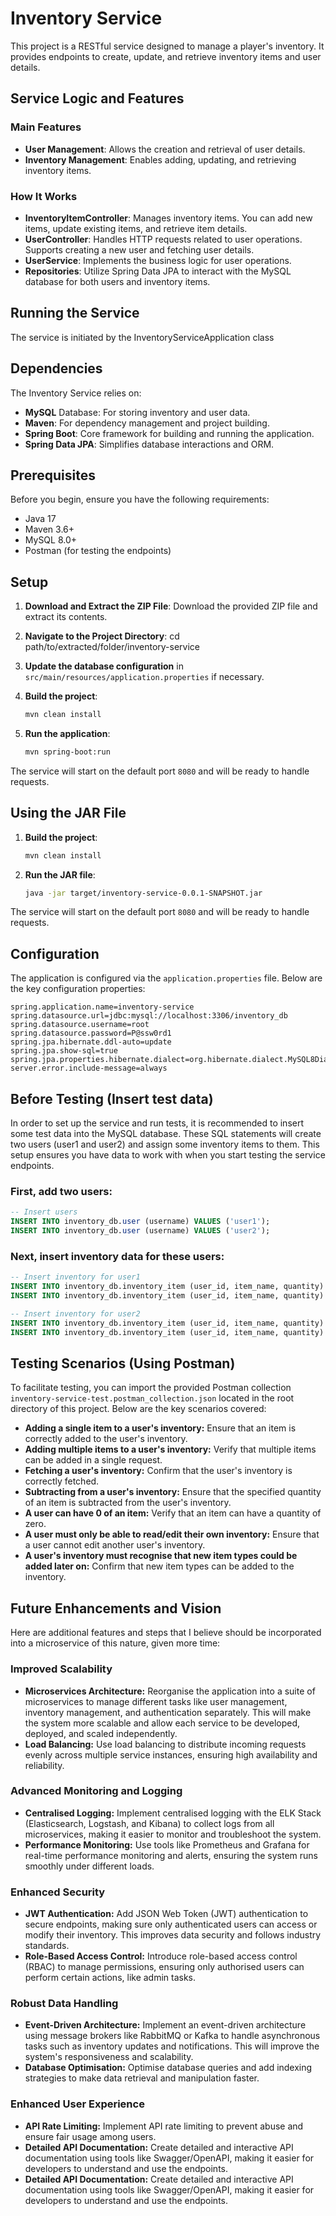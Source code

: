 # Inventory Service
This project is a RESTful service designed to manage a player's inventory. It provides endpoints to create, update, and retrieve inventory items and user details.

## Service Logic and Features
### Main Features
- **User Management**: Allows the creation and retrieval of user details.
- **Inventory Management**: Enables adding, updating, and retrieving inventory items.

### How It Works
- **InventoryItemController**: Manages inventory items. You can add new items, update existing items, and retrieve item details.
- **UserController**: Handles HTTP requests related to user operations. Supports creating a new user and fetching user details.
- **UserService**: Implements the business logic for user operations.
- **Repositories**: Utilize Spring Data JPA to interact with the MySQL database for both users and inventory items.

## Running the Service
The service is initiated by the InventoryServiceApplication class

## Dependencies
The Inventory Service relies on:
- **MySQL** Database: For storing inventory and user data.
- **Maven**: For dependency management and project building.
- **Spring Boot**: Core framework for building and running the application.
- **Spring Data JPA**: Simplifies database interactions and ORM.

## Prerequisites
Before you begin, ensure you have the following requirements:
- Java 17
- Maven 3.6+
- MySQL 8.0+
- Postman (for testing the endpoints)

## Setup
1. **Download and Extract the ZIP File**:
Download the provided ZIP file and extract its contents.

2. **Navigate to the Project Directory**:
cd path/to/extracted/folder/inventory-service

3. **Update the database configuration** in `src/main/resources/application.properties` if necessary.

4. **Build the project**:
    ```sh
    mvn clean install
    ```

5. **Run the application**:
    ```sh
    mvn spring-boot:run
    ```
The service will start on the default port `8080` and will be ready to handle requests.

## Using the JAR File
1. **Build the project**:
    ```sh
    mvn clean install
    ```

2. **Run the JAR file**:
    ```sh
    java -jar target/inventory-service-0.0.1-SNAPSHOT.jar
    ```

The service will start on the default port `8080` and will be ready to handle requests.


## Configuration
The application is configured via the `application.properties` file. Below are the key configuration properties:
```properties
spring.application.name=inventory-service
spring.datasource.url=jdbc:mysql://localhost:3306/inventory_db
spring.datasource.username=root
spring.datasource.password=P@ssw0rd1
spring.jpa.hibernate.ddl-auto=update
spring.jpa.show-sql=true
spring.jpa.properties.hibernate.dialect=org.hibernate.dialect.MySQL8Dialect
server.error.include-message=always
 ```



## Before Testing (Insert test data)
In order to set up the service and run tests, it is recommended to insert some test data into the MySQL database. These SQL statements will create two users (user1 and user2) and assign some inventory items to them. This setup ensures you have data to work with when you start testing the service endpoints.

### First, add two users:
 ```SQL
-- Insert users
INSERT INTO inventory_db.user (username) VALUES ('user1');
INSERT INTO inventory_db.user (username) VALUES ('user2');
 ```

### Next, insert inventory data for these users:
 ```SQL
-- Insert inventory for user1
INSERT INTO inventory_db.inventory_item (user_id, item_name, quantity) VALUES (1, 'item1', 10);
INSERT INTO inventory_db.inventory_item (user_id, item_name, quantity) VALUES (1, 'item2', 5);

-- Insert inventory for user2
INSERT INTO inventory_db.inventory_item (user_id, item_name, quantity) VALUES (2, 'item3', 7);
INSERT INTO inventory_db.inventory_item (user_id, item_name, quantity) VALUES (2, 'item4', 3);
 ```

## Testing Scenarios (Using Postman)
To facilitate testing, you can import the provided Postman collection `inventory-service-test.postman_collection.json` located in the root directory of this project. Below are the key scenarios covered:

- **Adding a single item to a user's inventory:** Ensure that an item is correctly added to the user's inventory.
- **Adding multiple items to a user's inventory:** Verify that multiple items can be added in a single request.
- **Fetching a user's inventory:** Confirm that the user's inventory is correctly fetched.
- **Subtracting from a user's inventory:** Ensure that the specified quantity of an item is subtracted from the user's inventory.
- **A user can have 0 of an item:** Verify that an item can have a quantity of zero.
- **A user must only be able to read/edit their own inventory:** Ensure that a user cannot edit another user's inventory.
- **A user's inventory must recognise that new item types could be added later on:** Confirm that new item types can be added to the inventory.

## Future Enhancements and Vision
Here are additional features and steps that I believe should be incorporated into a microservice of this nature, given more time:

### Improved Scalability
- **Microservices Architecture:** Reorganise the application into a suite of microservices to manage different tasks like user management, inventory management, and authentication separately. This will make the system more scalable and allow each service to be developed, deployed, and scaled independently.
- **Load Balancing:** Use load balancing to distribute incoming requests evenly across multiple service instances, ensuring high availability and reliability.
### Advanced Monitoring and Logging
- **Centralised Logging:** Implement centralised logging with the ELK Stack (Elasticsearch, Logstash, and Kibana) to collect logs from all microservices, making it easier to monitor and troubleshoot the system.
- **Performance Monitoring:** Use tools like Prometheus and Grafana for real-time performance monitoring and alerts, ensuring the system runs smoothly under different loads.
### Enhanced Security
- **JWT Authentication:** Add JSON Web Token (JWT) authentication to secure endpoints, making sure only authenticated users can access or modify their inventory. This improves data security and follows industry standards.
- **Role-Based Access Control:** Introduce role-based access control (RBAC) to manage permissions, ensuring only authorised users can perform certain actions, like admin tasks.
### Robust Data Handling
- **Event-Driven Architecture:** Implement an event-driven architecture using message brokers like RabbitMQ or Kafka to handle asynchronous tasks such as inventory updates and notifications. This will improve the system's responsiveness and scalability.
- **Database Optimisation:** Optimise database queries and add indexing strategies to make data retrieval and manipulation faster.
### Enhanced User Experience
- **API Rate Limiting:** Implement API rate limiting to prevent abuse and ensure fair usage among users.
- **Detailed API Documentation:** Create detailed and interactive API documentation using tools like Swagger/OpenAPI, making it easier for developers to understand and use the endpoints.
- **Detailed API Documentation:** Create detailed and interactive API documentation using tools like Swagger/OpenAPI, making it easier for developers to understand and use the endpoints.